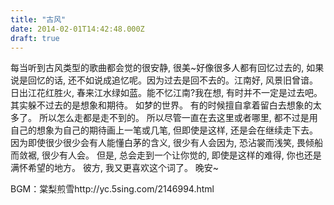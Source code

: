 ```yaml
---
title: "古风"
date: 2014-02-01T14:42:48.000Z
draft: true
---
```

每当听到古风类型的歌曲都会觉的很安静,
很美~好像很多人都有回忆过去的,
如果说是回忆的话,
还不如说成追忆呢。因为过去是回不去的。江南好,
风景旧曾谙。日出江花红胜火,
春来江水绿如蓝。能不忆江南?我在想,
有时并不一定是过去吧。
其实躲不过去的是想象和期待。
如梦的世界。
有的时候擅自拿着留白去想象的太多了。
所以怎么走都是走不到的。
所以尽管一直在去这里或者哪里,
都不过是用自己的想象为自己的期待画上一笔或几笔,
但即使是这样,
还是会在继续走下去。
因为即使很少很少会有人能懂白茅的含义,
很少有人会因为,
恐沾裳而浅笑,
畏倾船而敛裾,
很少有人会。
但是,
总会走到一个让你觉的,
即使是这样的难得,
你也还是满怀希望的地方。
彼方,
我又更喜欢这个词了。
晚安~

BGM：棠梨煎雪http://yc.5sing.com/2146994.html
